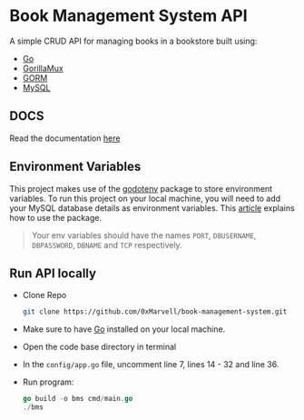 # Book Management System API

A simple CRUD API for managing books in a bookstore built using:

- [Go](https://go.dev/)
- [GorillaMux](https://github.com/gorilla/mux)
- [GORM](https://gorm.io/)
- [MySQL](https://www.mysql.com/)

## DOCS

Read the documentation [here](https://documenter.getpostman.com/view/15381378/UzBjsTh9)

## Environment Variables

This project makes use of the [godotenv](github.com/joho/godotenv) package to store environment variables. To run this project on your local machine, you will need to add your MySQL database details as environment variables. This [article](https://dev.to/schadokar/use-environment-variable-in-your-next-golang-project-2o6c) explains how to use the package.
> Your env variables should have the names `PORT`, `DBUSERNAME`, `DBPASSWORD`, `DBNAME` and `TCP` respectively.

## Run API locally

- Clone Repo

    ```bash
    git clone https://github.com/0xMarvell/book-management-system.git
    ```

- Make sure to have [Go](https://go.dev/) installed on your local machine.
- Open the code base directory in terminal
- In the `config/app.go` file, uncomment line 7, lines 14 - 32 and line 36.

- Run program:

    ```go
    go build -o bms cmd/main.go
    ./bms
    ```
